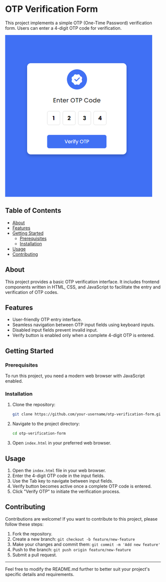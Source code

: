 # OTP Verification Form

This project implements a simple OTP (One-Time Password) verification form. Users can enter a 4-digit OTP code for verification.

![preview img](/preview.png)

## Table of Contents

- [About](#about)
- [Features](#features)
- [Getting Started](#getting-started)
  - [Prerequisites](#prerequisites)
  - [Installation](#installation)
- [Usage](#usage)
- [Contributing](#contributing)

## About

This project provides a basic OTP verification interface. It includes frontend components written in HTML, CSS, and JavaScript to facilitate the entry and verification of OTP codes.

## Features

- User-friendly OTP entry interface.
- Seamless navigation between OTP input fields using keyboard inputs.
- Disabled input fields prevent invalid input.
- Verify button is enabled only when a complete 4-digit OTP is entered.

## Getting Started

### Prerequisites

To run this project, you need a modern web browser with JavaScript enabled.

### Installation

1. Clone the repository:

   ```bash
   git clone https://github.com/your-username/otp-verification-form.git
   ```

2. Navigate to the project directory:

   ```bash
   cd otp-verification-form
   ```

3. Open `index.html` in your preferred web browser.

## Usage

1. Open the `index.html` file in your web browser.
2. Enter the 4-digit OTP code in the input fields.
3. Use the Tab key to navigate between input fields.
4. Verify button becomes active once a complete OTP code is entered.
5. Click "Verify OTP" to initiate the verification process.

## Contributing

Contributions are welcome! If you want to contribute to this project, please follow these steps:

1. Fork the repository.
2. Create a new branch: `git checkout -b feature/new-feature`
3. Make your changes and commit them: `git commit -m 'Add new feature'`
4. Push to the branch: `git push origin feature/new-feature`
5. Submit a pull request.


---

Feel free to modify the README.md further to better suit your project's specific details and requirements.